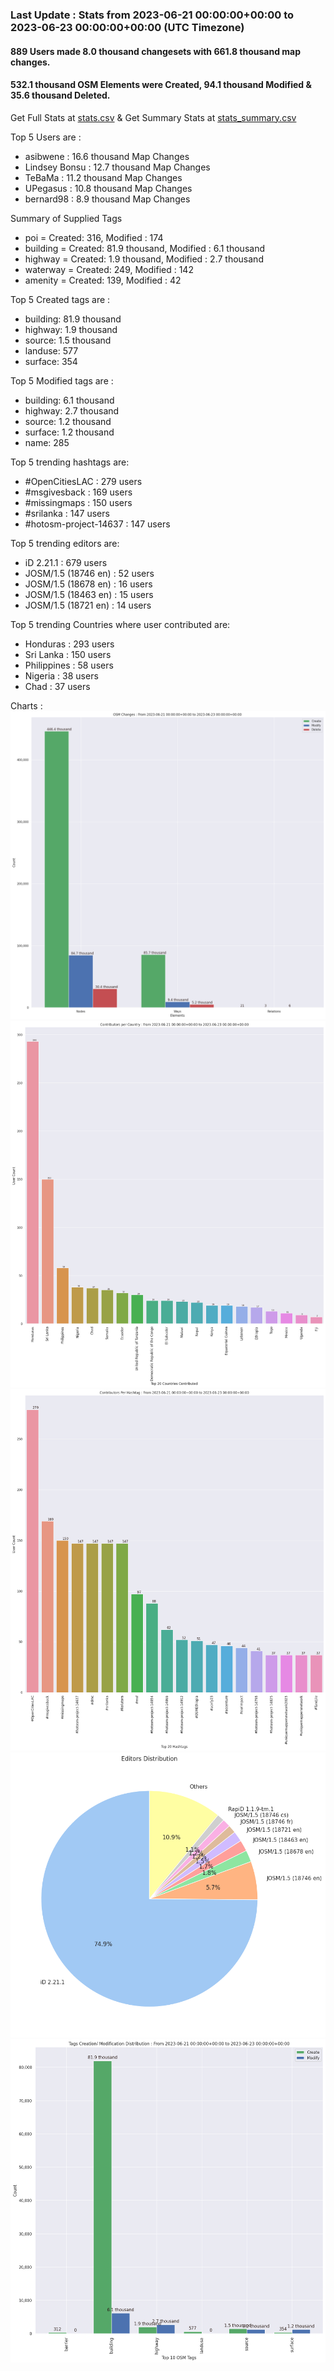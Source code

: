 ### Last Update : Stats from 2023-06-21 00:00:00+00:00 to 2023-06-23 00:00:00+00:00 (UTC Timezone)

#### 889 Users made 8.0 thousand changesets with 661.8 thousand map changes.
#### 532.1 thousand OSM Elements were Created, 94.1 thousand Modified & 35.6 thousand Deleted.
Get Full Stats at [stats.csv](/stats/hotosm/Daily/stats.csv)
 & Get Summary Stats at [stats_summary.csv](/stats/hotosm/Daily/stats_summary.csv)

Top 5 Users are : 
- asibwene : 16.6 thousand Map Changes
- Lindsey Bonsu : 12.7 thousand Map Changes
- TeBaMa : 11.2 thousand Map Changes
- UPegasus : 10.8 thousand Map Changes
- bernard98 : 8.9 thousand Map Changes

Summary of Supplied Tags
- poi = Created: 316, Modified : 174
- building = Created: 81.9 thousand, Modified : 6.1 thousand
- highway = Created: 1.9 thousand, Modified : 2.7 thousand
- waterway = Created: 249, Modified : 142
- amenity = Created: 139, Modified : 42


Top 5 Created tags are :
- building: 81.9 thousand
- highway: 1.9 thousand
- source: 1.5 thousand
- landuse: 577
- surface: 354


Top 5 Modified tags are :
- building: 6.1 thousand
- highway: 2.7 thousand
- source: 1.2 thousand
- surface: 1.2 thousand
- name: 285


Top 5 trending hashtags are:
- #OpenCitiesLAC : 279 users
- #msgivesback : 169 users
- #missingmaps : 150 users
- #srilanka : 147 users
- #hotosm-project-14637 : 147 users


Top 5 trending editors are:
- iD 2.21.1 : 679 users
- JOSM/1.5 (18746 en) : 52 users
- JOSM/1.5 (18678 en) : 16 users
- JOSM/1.5 (18463 en) : 15 users
- JOSM/1.5 (18721 en) : 14 users


Top 5 trending Countries where user contributed are:
- Honduras : 293 users
- Sri Lanka : 150 users
- Philippines : 58 users
- Nigeria : 38 users
- Chad : 37 users


 Charts : 
![Alt text](./stats_osm_changes.png) 
![Alt text](./stats_users_per_country.png) 
![Alt text](./stats_users_per_hashtag.png) 
![Alt text](./stats_editors_pie_chart.png) 
![Alt text](./stats_tags.png) 
